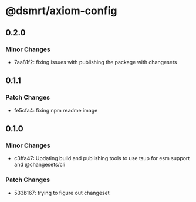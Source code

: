 # @dsmrt/axiom-config

## 0.2.0

### Minor Changes

- 7aa81f2: fixing issues with publishing the package with changesets

## 0.1.1

### Patch Changes

- fe5cfa4: fixing npm readme image

## 0.1.0

### Minor Changes

- c3ffa47: Updating build and publishing tools to use tsup for esm support and @changesets/cli

### Patch Changes

- 533b167: trying to figure out changeset
